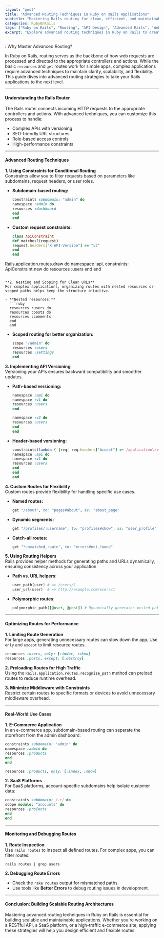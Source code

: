 ```yaml
---
layout: "post"
title: "Advanced Routing Techniques in Ruby on Rails Applications"
subtitle: "Mastering Rails routing for clean, efficient, and maintainable applications"
categories: RubyOnRails
tags: ["Ruby on Rails", "Routing", "API Design", "Advanced Rails", "Web Development"]
excerpt: "Explore advanced routing techniques in Ruby on Rails to create scalable and efficient applications. Learn about constraints, custom routes, and API versioning for better application design."
---
```


: Why Master Advanced Routing?

In Ruby on Rails, routing serves as the backbone of how web requests are processed and directed to the appropriate controllers and actions. While the basic `resources` and `get` routes work for simple apps, complex applications require advanced techniques to maintain clarity, scalability, and flexibility. This guide dives into advanced routing strategies to take your Rails applications to the next level.

---

#### Understanding the Rails Router

The Rails router connects incoming HTTP requests to the appropriate controllers and actions. With advanced techniques, you can customize this process to handle:
- Complex APIs with versioning
- SEO-friendly URL structures
- Role-based access controls
- High-performance constraints

---

#### Advanced Routing Techniques

**1. Using Constraints for Conditional Routing**  
Constraints allow you to filter requests based on parameters like subdomains, request headers, or user roles.

- **Subdomain-based routing:**  
  ```ruby
  constraints subdomain: "admin" do
  namespace :admin do
  resources :dashboard
  end
  end
  ```

- **Custom request constraints:**  
  ```ruby
  class ApiConstraint
  def matches?(request)
  request.headers["X-API-Version"] == "v2"
  end
  end

Rails.application.routes.draw do
namespace :api, constraints: ApiConstraint.new do
resources :users
end
end
```

**2. Nesting and Scoping for Clean URLs**  
For complex applications, organizing routes with nested resources or scoped paths helps keep the structure intuitive.

- **Nested resources:**  
  ```ruby
  resources :users do
  resources :posts do
  resources :comments
  end
  end
  ```

- **Scoped routing for better organization:**  
  ```ruby
  scope "/admin" do
  resources :users
  resources :settings
  end
  ```

**3. Implementing API Versioning**  
Versioning your APIs ensures backward compatibility and smoother updates.

- **Path-based versioning:**  
  ```ruby
  namespace :api do
  namespace :v1 do
  resources :users
  end

  namespace :v2 do
  resources :users
  end
  end
  ```

- **Header-based versioning:**  
  ```ruby
  constraints(lambda { |req| req.headers["Accept"] =~ /application\/v1/ }) do
  namespace :api do
  namespace :v1 do
  resources :users
  end
  end
  end
  ```

**4. Custom Routes for Flexibility**  
Custom routes provide flexibility for handling specific use cases.

- **Named routes:**  
  ```ruby
  get "/about", to: "pages#about", as: "about_page"
  ```

- **Dynamic segments:**  
  ```ruby
  get "/profiles/:username", to: "profiles#show", as: "user_profile"
  ```

- **Catch-all routes:**  
  ```ruby
  get "*unmatched_route", to: "errors#not_found"
  ```

**5. Using Routing Helpers**  
Rails provides helper methods for generating paths and URLs dynamically, ensuring consistency across your application.

- **Path vs. URL helpers:**  
  ```ruby
  user_path(user) # => /users/1
  user_url(user)  # => http://example.com/users/1
  ```

- **Polymorphic routes:**  
  ```ruby
  polymorphic_path([@user, @post]) # Dynamically generates nested paths
  ```

---

#### Optimizing Routes for Performance

**1. Limiting Route Generation**  
For large apps, generating unnecessary routes can slow down the app. Use `only` and `except` to limit resource routes.

```ruby
resources :users, only: [:index, :show]
resources :posts, except: [:destroy]
```

**2. Preloading Routes for High Traffic**  
Using the `Rails.application.routes.recognize_path` method can preload routes to reduce runtime overhead.

**3. Minimize Middleware with Constraints**  
Restrict certain routes to specific formats or devices to avoid unnecessary middleware overhead.

---

#### Real-World Use Cases

**1. E-Commerce Application**  
In an e-commerce app, subdomain-based routing can separate the storefront from the admin dashboard:  
```ruby
constraints subdomain: "admin" do
namespace :admin do
resources :products
end
end

resources :products, only: [:index, :show]
```

**2. SaaS Platforms**  
For SaaS platforms, account-specific subdomains help isolate customer data:  
```ruby
constraints subdomain: /.+/ do
scope module: "accounts" do
resources :projects
end
end
```

---

#### Monitoring and Debugging Routes

**1. Route Inspection**  
Use `rails routes` to inspect all defined routes. For complex apps, you can filter routes:  
```
rails routes | grep users
```

**2. Debugging Route Errors**
- Check the `rake routes` output for mismatched paths.
- Use tools like **Better Errors** to debug routing issues in development.

---

#### Conclusion: Building Scalable Routing Architectures

Mastering advanced routing techniques in Ruby on Rails is essential for building scalable and maintainable applications. Whether you're working on a RESTful API, a SaaS platform, or a high-traffic e-commerce site, applying these strategies will help you design efficient and flexible routes.

